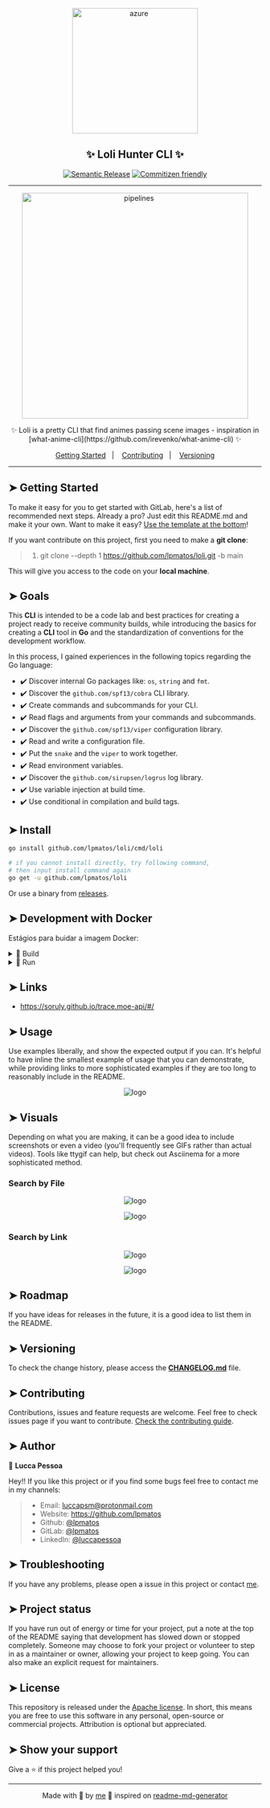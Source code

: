 <div align="center">

<p align="center">
  <img alt="azure" src="https://i.pinimg.com/280x280_RS/d0/13/35/d01335f147c586e56829415e611f0ae7.jpg" width="250px" float="center"/>
</p>

<h2 align="center">✨ Loli Hunter CLI ✨</h2>

<div align="center">

[![Semantic Release](https://img.shields.io/badge/%20%20%F0%9F%93%A6%F0%9F%9A%80-semantic--release-e10079.svg)](https://gitlab.com/nuageit/shared/auto-devops)
[![Commitizen friendly](https://img.shields.io/badge/commitizen-friendly-brightgreen.svg)](https://gitlab.com/nuageit/shared/auto-devops)

</div>

---

<p align="center">
  <img alt="pipelines" src="https://images.ctfassets.net/em6l9zw4tzag/7j79Xx5NqeJlvGj6w98JUX/ecd7317698578b9efa1482154d0188f4/configuringpipeline.gif" width="450px" float="center"/>
</p>

<p align="center">
  ✨ Loli is a pretty CLI that find animes passing scene images - inspiration in [what-anime-cli](https://github.com/irevenko/what-anime-cli) ✨
</p>

<p align="center">
  <a href="#getting-started">Getting Started</a>&nbsp;&nbsp;&nbsp;|&nbsp;&nbsp;&nbsp;
  <a href="#contributing">Contributing</a>&nbsp;&nbsp;&nbsp;|&nbsp;&nbsp;&nbsp;
  <a href="#versioning">Versioning</a>
</p>

</div>

---

## ➤ Getting Started <a name = "getting-started"></a>

To make it easy for you to get started with GitLab, here's a list of recommended next steps. Already a pro? Just edit this README.md and make it your own. Want to make it easy? [Use the template at the bottom](#editing-this-readme)!

If you want contribute on this project, first you need to make a **git clone**:

>
> 1. git clone --depth 1 <https://github.com/lpmatos/loli.git> -b main
>

This will give you access to the code on your **local machine**.

## ➤ Goals

This **CLI** is intended to be a code lab and best practices for creating a project ready to receive community builds, while introducing the basics for creating a **CLI** tool in **Go** and the standardization of conventions for the development workflow.

In this process, I gained experiences in the following topics regarding the Go language:

- ✔️ Discover internal Go packages like: `os`, `string` and `fmt`.
- ✔️ Discover the `github.com/spf13/cobra` CLI library.
- ✔️ Create commands and subcommands for your CLI.
- ✔️ Read flags and arguments from your commands and subcommands.
- ✔️ Discover the `github.com/spf13/viper` configuration library.
- ✔️ Read and write a configuration file.
- ✔️ Put the `snake` and the `viper` to work together.
- ✔️ Read environment variables.
- ✔️ Discover the `github.com/sirupsen/logrus` log library.
- ✔️ Use variable injection at build time.
- ✔️ Use conditional in compilation and build tags.

## ➤ Install

```bash
go install github.com/lpmatos/loli/cmd/loli

# if you cannot install directly, try following command,
# then input install command again
go get -u github.com/lpmatos/loli
```

Or use a binary from [releases](https://github.com/lpmatos/loli/releases/latest).

## ➤ Development with Docker


Estágios para buidar a imagem Docker:

<details><summary>🐋 Build</summary>
<p>

Docker commands to build your image:

```bash
docker image build -t <IMAGE_NAME> -f <PATH_DOCKERFILE> <PATH_CONTEXT_DOCKERFILE>
docker image build -t <IMAGE_NAME> . (This context)
```
</p>
</details>

<details><summary>🐋 Run</summary>
<p>

Docker commands to run a container with your image:

* **Linux** running:

```bash
docker container run -d -p <LOCAL_PORT:CONTAINER_PORT> <IMAGE_NAME> <COMMAND>
docker container run -it --rm --name <CONTAINER_NAME> -p <LOCAL_PORT:CONTAINER_PORT> <IMAGE_NAME> <COMMAND>
```

* **Windows** running:

```bash
winpty docker.exe container run -it --rm <IMAGE_NAME> <COMMAND>
```
</p>
</details>

## ➤ Links <a name = "links"></a>

* https://soruly.github.io/trace.moe-api/#/

## ➤ Usage <a name = "usage"></a>

Use examples liberally, and show the expected output if you can. It's helpful to have inline the smallest example of usage that you can demonstrate, while providing links to more sophisticated examples if they are too long to reasonably include in the README.

<p align="center">
  <img alt="logo" src="./docs/assets/menu.PNG" float="center"/>
</p>

## ➤ Visuals <a name = "visuals"></a>

Depending on what you are making, it can be a good idea to include screenshots or even a video (you'll frequently see GIFs rather than actual videos). Tools like ttygif can help, but check out Asciinema for a more sophisticated method.

### Search by File

<p align="center">
  <img alt="logo" src="./docs/assets/find_by_file.PNG"/>
</p>

<p align="center">
  <img alt="logo" src="./docs/assets/find_by_file_pretty.PNG"/>
</p>

### Search by Link

<p align="center">
  <img alt="logo" src="./docs/assets/find_by_link.PNG"/>
</p>

<p align="center">
  <img alt="logo" src="./docs/assets/find_by_link_pretty.PNG"/>
</p>

## ➤ Roadmap <a name = "roadmap"></a>

If you have ideas for releases in the future, it is a good idea to list them in the README.

## ➤ Versioning <a name = "versioning"></a>

To check the change history, please access the [**CHANGELOG.md**](CHANGELOG.md) file.

## ➤ Contributing <a name = "contributing"></a>

Contributions, issues and feature requests are welcome. Feel free to check issues page if you want to contribute. [Check the contributing guide](https://nuageit.atlassian.net/wiki/spaces/OPSNUAGE/pages/1995309068/Processo+de+contribui+o).

## ➤ Author <a name = "author"></a>

👤 **Lucca Pessoa**

Hey!! If you like this project or if you find some bugs feel free to contact me in my channels:

>
> * Email: luccapsm@protonmail.com
> * Website: https://github.com/lpmatos
> * Github: [@lpmatos](https://github.com/lpmatos)
> * GitLab: [@lpmatos](https://gitlab.com/lpmatos)
> * LinkedIn: [@luccapessoa](https://www.linkedin.com/in/luccapessoa/)
>

## ➤ Troubleshooting <a name = "troubleshooting"></a>

If you have any problems, please open a issue in this project or contact [me](https://github.com/lpmatos).

## ➤ Project status <a name = "project-status"></a>

If you have run out of energy or time for your project, put a note at the top of the README saying that development has slowed down or stopped completely. Someone may choose to fork your project or volunteer to step in as a maintainer or owner, allowing your project to keep going. You can also make an explicit request for maintainers.

## ➤ License <a name = "license"></a>

This repository is released under the [Apache license](https://www.apache.org/licenses/LICENSE-2.0). In short, this means you are free to use this software in any personal, open-source or commercial projects. Attribution is optional but appreciated.

## ➤ Show your support <a name = "show-your-support"></a>

Give a ⭐️ if this project helped you!

---

<div align="center">

Made with 💜 by [me](https://github.com/lpmatos) :wave: inspired on [readme-md-generator](https://github.com/kefranabg/readme-md-generator)

</div>
